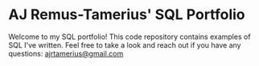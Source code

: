 # AJ Remus-Tamerius' SQL Portfolio

Welcome to my SQL portfolio! This code repository contains examples of SQL I've written. Feel free to take a look and reach out if you have any questions: ajrtamerius@gmail.com

